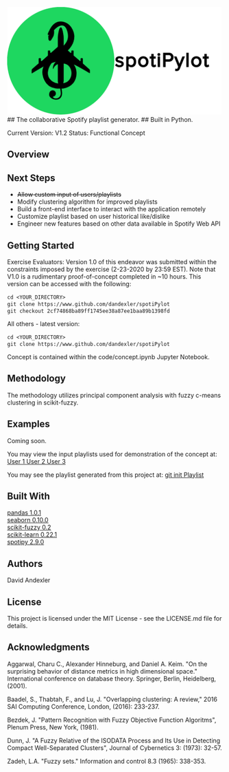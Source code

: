 <img src="images/spotiPylot_github_large_final.png" height=250>
## The collaborative Spotify playlist generator.
## Built in Python.

Current Version: V1.2
Status: Functional Concept

## Overview

## Next Steps
<ul>
  <li> <strike> Allow custom input of users/playlists </strike> </li>
  <li> Modify clustering algorithm for improved playlists </li>
  <li> Build a front-end interface to interact with the application remotely </li>
  <li> Customize playlist based on user historical like/dislike </li>
  <li> Engineer new features based on other data available in Spotify Web API </li>
</ul>

## Getting Started
Exercise Evaluators:
Version 1.0 of this endeavor was submitted within the constraints imposed by the exercise (2-23-2020 by 23:59 EST). Note that V1.0 is a rudimentary proof-of-concept completed in ~10 hours. This version can be accessed with the following:

```
cd <YOUR_DIRECTORY>
git clone https://www.github.com/dandexler/spotiPylot
git checkout 2cf74868ba89ff1745ee38a87ee1baa89b1398fd
```
All others - latest version:
```
cd <YOUR_DIRECTORY>
git clone https://www.github.com/dandexler/spotiPylot
```
Concept is contained within the code/concept.ipynb Jupyter Notebook.

## Methodology
The methodology utilizes principal component analysis with fuzzy c-means clustering in scikit-fuzzy.

## Examples
Coming soon.

You may view the input playlists used for demonstration of the concept at:
<a href ="https://open.spotify.com/playlist/2V4jDbJJT7S575jdvrBuzV">User 1 </a>
<a href ="https://open.spotify.com/playlist/3gEikQyspYXdGwOdZwiFOj">User 2 </a>
<a href ="https://open.spotify.com/playlist/2I9p1xsjQGKljEviMQM5Lm">User 3 </a>

You may see the playlist generated from this project at:
<a href="https://open.spotify.com/playlist/4HQZWfYLja8sps8Gkk10EY">git init Playlist </a>

## Built With
<a href = "https://github.com/pandas-dev/pandas"> pandas 1.0.1 </a>
<br> <a href="https://github.com/mwaskom/seaborn"> seaborn 0.10.0 </a>
<br> <a href="https://github.com/scikit-fuzzy/scikit-fuzzy"> scikit-fuzzy 0.2 </a>
<br><a href = "https://github.com/scikit-learn/scikit-learn"> scikit-learn 0.22.1 </a>
<br><a href = "https://github.com/plamere/spotipy"> spotipy 2.9.0 </a>


## Authors
David Andexler

## License
This project is licensed under the MIT License - see the LICENSE.md file for details.

## Acknowledgments
Aggarwal, Charu C., Alexander Hinneburg, and Daniel A. Keim. "On the surprising behavior of distance metrics in high dimensional space." International conference on database theory. Springer, Berlin, Heidelberg, (2001).

Baadel, S., Thabtah, F., and Lu, J. "Overlapping clustering: A review," 2016 SAI Computing Conference, London, (2016): 233-237.

Bezdek, J. "Pattern Recognition with Fuzzy Objective Function Algoritms", Plenum Press, New York, (1981).

Dunn, J. "A Fuzzy Relative of the ISODATA Process and Its Use in Detecting Compact Well-Separated Clusters", Journal of Cybernetics 3: (1973): 32-57.

Zadeh, L.A. "Fuzzy sets." Information and control 8.3 (1965): 338-353.
